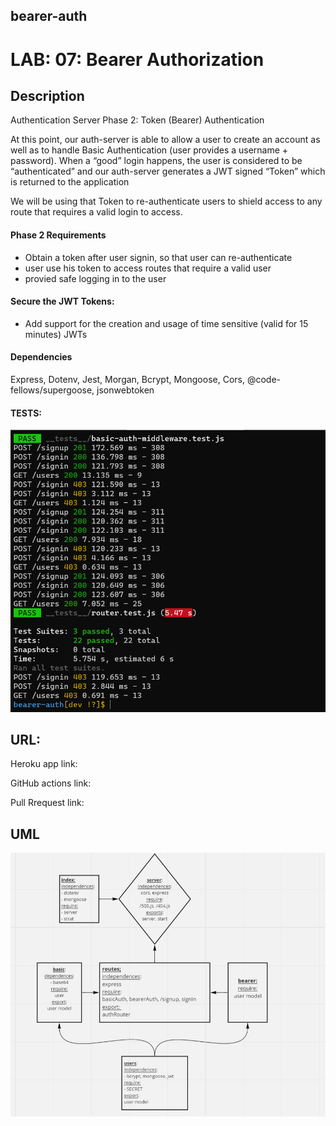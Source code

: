 ## bearer-auth

# LAB: 07: Bearer Authorization

## Description


Authentication Server Phase 2: Token (Bearer) Authentication

At this point, our auth-server is able to allow a user to create an account as well as to handle Basic Authentication (user provides a username + password). When a “good” login happens, the user is considered to be “authenticated” and our auth-server generates a JWT signed “Token” which is returned to the application

We will be using that Token to re-authenticate users to shield access to any route that requires a valid login to access.

#### Phase 2 Requirements
- Obtain a token after user signin, so that user can re-authenticate
- user use his token to access routes that require a valid user
- provied safe logging in to the user 


#### Secure the JWT Tokens:


- Add support for the creation and usage of time sensitive (valid for 15 minutes) JWTs


#### Dependencies


Express, Dotenv, Jest, Morgan, Bcrypt, Mongoose, Cors, @code-fellows/supergoose, jsonwebtoken

#### TESTS:

![test](./test-lab7.PNG)

## URL:


Heroku app link:






GitHub actions link:





Pull Rrequest link:






## UML

![UML-Lab7](./UML-Lab7.PNG)